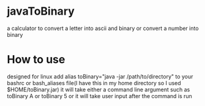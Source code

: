 # javaToBinary
a calculator to convert a letter into ascii and binary or convert a number into binary

# How to use
designed for linux 
add alias toBinary="java -jar /path/to/directory" to your bashrc or bash_aliases file(I have this in my home directory so I used $HOME/toBinary.jar)
it will take either a command line argument such as toBinary A or toBinary 5
or it will take user input after the command is run
